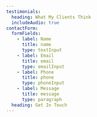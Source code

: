 ```yaml
---
testimonials:
  heading: What My Clients Think
  includeAudio: true
contactForm:
  formFields:
    - label: Name
      title: name
      type: textInput
    - label: Email
      title: email
      type: emailInput
    - label: Phone
      title: phone
      type: phoneInput
    - label: Message
      title: message
      type: paragraph
  heading: Get In Touch
---
```



